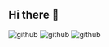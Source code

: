 ## Hi there 👋

<!--
**Sourav-gittech/Sourav-gittech** is a ✨ _special_ ✨ repository because its `README.md` (this file) appears on your GitHub profile.

Here are some ideas to get you started:

- 🔭 I’m currently working on ...
- 🌱 I’m currently learning ...
- 👯 I’m looking to collaborate on ...
- 🤔 I’m looking for help with ...
- 💬 Ask me about ...
- 📫 How to reach me: ...
- 😄 Pronouns: ...
- ⚡ Fun fact: ...
-->



![github](https://img.shields.io/badge/GitHub-000000?style=for-the-badge&logo=GitHub&logoColor=white) ![github](https://img.shields.io/badge/GitHub-000000?style=for-the-badge&logo=GitHub&logoColor=white)
![github](https://img.shields.io/badge/GitHub-000000?style=for-the-badge&logo=GitHub&logoColor=white)
